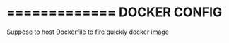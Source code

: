 =============
DOCKER CONFIG
=============


Suppose to host Dockerfile to fire quickly docker image
